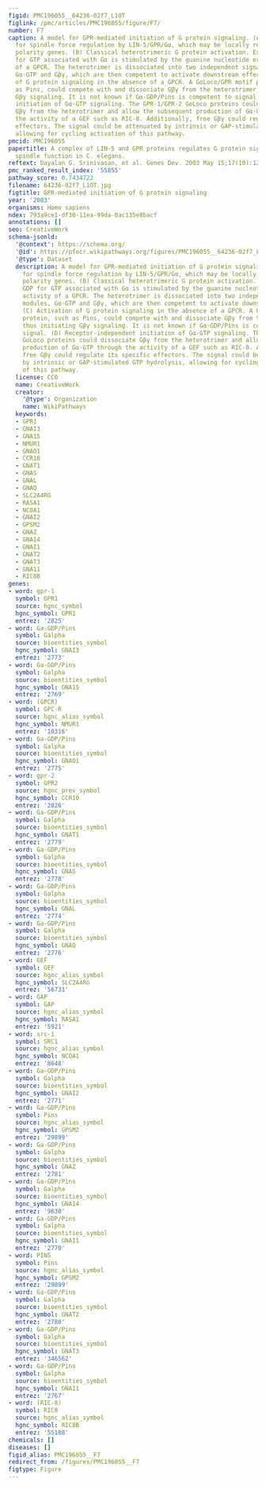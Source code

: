 ```yaml
---
figid: PMC196055__64236-02f7_L1OT
figlink: /pmc/articles/PMC196055/figure/F7/
number: F7
caption: A model for GPR-mediated initiation of G protein signaling. (A) A pathway
  for spindle force regulation by LIN-5/GPR/Gα, which may be locally regulated by
  polarity genes. (B) Classical heterotrimeric G protein activation. Exchange of GDP
  for GTP associated with Gα is stimulated by the guanine nucleotide exchange activity
  of a GPCR. The heterotrimer is dissociated into two independent signaling modules,
  Gα·GTP and Gβγ, which are then competent to activate downstream effectors. (C) Activation
  of G protein signaling in the absence of a GPCR. A GoLoco/GPR motif protein, such
  as Pins, could compete with and dissociate Gβγ from the heterotrimer, thus initiating
  Gβγ signaling. It is not known if Gα·GDP/Pins is competent to signal. (D) Receptor-independent
  initiation of Gα·GTP signaling. The GPR-1/GPR-2 GoLoco proteins could dissociate
  Gβγ from the heterotrimer and allow the subsequent production of Gα·GTP through
  the activity of a GEF such as RIC-8. Additionally, free Gβγ could regulate its specific
  effectors. The signal could be attenuated by intrinsic or GAP-stimulated GTP hydrolysis,
  allowing for cycling activation of this pathway.
pmcid: PMC196055
papertitle: A complex of LIN-5 and GPR proteins regulates G protein signaling and
  spindle function in C. elegans.
reftext: Dayalan G. Srinivasan, et al. Genes Dev. 2003 May 15;17(10):1225-1239.
pmc_ranked_result_index: '55855'
pathway_score: 0.7434722
filename: 64236-02f7_L1OT.jpg
figtitle: GPR-mediated initiation of G protein signaling
year: '2003'
organisms: Homo sapiens
ndex: 793a9ce1-df30-11ea-99da-0ac135e8bacf
annotations: []
seo: CreativeWork
schema-jsonld:
  '@context': https://schema.org/
  '@id': https://pfocr.wikipathways.org/figures/PMC196055__64236-02f7_L1OT.html
  '@type': Dataset
  description: A model for GPR-mediated initiation of G protein signaling. (A) A pathway
    for spindle force regulation by LIN-5/GPR/Gα, which may be locally regulated by
    polarity genes. (B) Classical heterotrimeric G protein activation. Exchange of
    GDP for GTP associated with Gα is stimulated by the guanine nucleotide exchange
    activity of a GPCR. The heterotrimer is dissociated into two independent signaling
    modules, Gα·GTP and Gβγ, which are then competent to activate downstream effectors.
    (C) Activation of G protein signaling in the absence of a GPCR. A GoLoco/GPR motif
    protein, such as Pins, could compete with and dissociate Gβγ from the heterotrimer,
    thus initiating Gβγ signaling. It is not known if Gα·GDP/Pins is competent to
    signal. (D) Receptor-independent initiation of Gα·GTP signaling. The GPR-1/GPR-2
    GoLoco proteins could dissociate Gβγ from the heterotrimer and allow the subsequent
    production of Gα·GTP through the activity of a GEF such as RIC-8. Additionally,
    free Gβγ could regulate its specific effectors. The signal could be attenuated
    by intrinsic or GAP-stimulated GTP hydrolysis, allowing for cycling activation
    of this pathway.
  license: CC0
  name: CreativeWork
  creator:
    '@type': Organization
    name: WikiPathways
  keywords:
  - GPR1
  - GNAI3
  - GNA15
  - NMUR1
  - GNAO1
  - CCR10
  - GNAT1
  - GNAS
  - GNAL
  - GNAQ
  - SLC2A4RG
  - RASA1
  - NCOA1
  - GNAI2
  - GPSM2
  - GNAZ
  - GNA14
  - GNAI1
  - GNAT2
  - GNAT3
  - GNA11
  - RIC8B
genes:
- word: gpr-1
  symbol: GPR1
  source: hgnc_symbol
  hgnc_symbol: GPR1
  entrez: '2825'
- word: Ga-GDP/Pins
  symbol: Galpha
  source: bioentities_symbol
  hgnc_symbol: GNAI3
  entrez: '2773'
- word: Ga-GDP/Pins
  symbol: Galpha
  source: bioentities_symbol
  hgnc_symbol: GNA15
  entrez: '2769'
- word: (GPCR)
  symbol: GPC-R
  source: hgnc_alias_symbol
  hgnc_symbol: NMUR1
  entrez: '10316'
- word: Ga-GDP/Pins
  symbol: Galpha
  source: bioentities_symbol
  hgnc_symbol: GNAO1
  entrez: '2775'
- word: gpr-2
  symbol: GPR2
  source: hgnc_prev_symbol
  hgnc_symbol: CCR10
  entrez: '2826'
- word: Ga-GDP/Pins
  symbol: Galpha
  source: bioentities_symbol
  hgnc_symbol: GNAT1
  entrez: '2779'
- word: Ga-GDP/Pins
  symbol: Galpha
  source: bioentities_symbol
  hgnc_symbol: GNAS
  entrez: '2778'
- word: Ga-GDP/Pins
  symbol: Galpha
  source: bioentities_symbol
  hgnc_symbol: GNAL
  entrez: '2774'
- word: Ga-GDP/Pins
  symbol: Galpha
  source: bioentities_symbol
  hgnc_symbol: GNAQ
  entrez: '2776'
- word: GEF
  symbol: GEF
  source: hgnc_alias_symbol
  hgnc_symbol: SLC2A4RG
  entrez: '56731'
- word: GAP
  symbol: GAP
  source: hgnc_alias_symbol
  hgnc_symbol: RASA1
  entrez: '5921'
- word: src-1
  symbol: SRC1
  source: hgnc_alias_symbol
  hgnc_symbol: NCOA1
  entrez: '8648'
- word: Ga-GDP/Pins
  symbol: Galpha
  source: bioentities_symbol
  hgnc_symbol: GNAI2
  entrez: '2771'
- word: Ga-GDP/Pins
  symbol: Pins
  source: hgnc_alias_symbol
  hgnc_symbol: GPSM2
  entrez: '29899'
- word: Ga-GDP/Pins
  symbol: Galpha
  source: bioentities_symbol
  hgnc_symbol: GNAZ
  entrez: '2781'
- word: Ga-GDP/Pins
  symbol: Galpha
  source: bioentities_symbol
  hgnc_symbol: GNA14
  entrez: '9630'
- word: Ga-GDP/Pins
  symbol: Galpha
  source: bioentities_symbol
  hgnc_symbol: GNAI1
  entrez: '2770'
- word: PINS
  symbol: Pins
  source: hgnc_alias_symbol
  hgnc_symbol: GPSM2
  entrez: '29899'
- word: Ga-GDP/Pins
  symbol: Galpha
  source: bioentities_symbol
  hgnc_symbol: GNAT2
  entrez: '2780'
- word: Ga-GDP/Pins
  symbol: Galpha
  source: bioentities_symbol
  hgnc_symbol: GNAT3
  entrez: '346562'
- word: Ga-GDP/Pins
  symbol: Galpha
  source: bioentities_symbol
  hgnc_symbol: GNA11
  entrez: '2767'
- word: (RIC-8)
  symbol: RIC8
  source: hgnc_alias_symbol
  hgnc_symbol: RIC8B
  entrez: '55188'
chemicals: []
diseases: []
figid_alias: PMC196055__F7
redirect_from: /figures/PMC196055__F7
figtype: Figure
---
```

